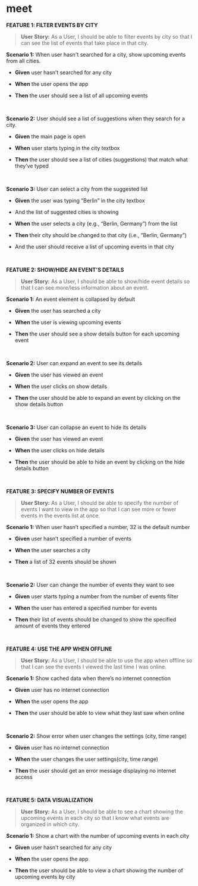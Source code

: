 # meet

**FEATURE 1: FILTER EVENTS BY CITY**

> **User Story:** As a User, I should be able to filter events by city so that I can see the list of events that take place in that city.

**Scenario 1:** When user hasn't searched for a city, show upcoming events from all cities.

 * **Given** user hasn’t searched for any city

 * **When** the user opens the app

 * **Then** the user should see a list of all upcoming events

<br />

**Scenario 2:** User should see a list of suggestions when they search for a city.

 * **Given** the main page is open

* **When** user starts typing in the city textbox

 * **Then** the user should see a list of cities (suggestions) that match what they’ve typed

<br />

**Scenario 3:** User can select a city from the suggested list

* **Given** the user was typing “Berlin” in the city textbox
* And the list of suggested cities is showing

* **When** the user selects a city (e.g., “Berlin, Germany”) from the list

* **Then** their city should be changed to that city (i.e., “Berlin, Germany”)
* And the user should receive a list of upcoming events in that city

<br />

**FEATURE 2: SHOW/HIDE AN EVENT'S DETAILS**

> **User Story:** As a User, I should be able to show/hide event details so that I can see more/less information about an event.

**Scenario 1:** An event element is collapsed by default

* **Given** the user has searched a city

* **When** the user is viewing upcoming events

* **Then** the user should see a show details button for each upcoming event

<br />

**Scenario 2:** User can expand an event to see its details

* **Given** the user has viewed an event

* **When** the user clicks on show details

* **Then** the user should be able to expand an event by clicking on the show details button

<br />

**Scenario 3:** User can collapse an event to hide its details

* **Given** the user has viewed an event

* **When** the user clicks on hide details

* **Then** the user should be able to hide an event by clicking on the hide details button

<br />

**FEATURE 3: SPECIFY NUMBER OF EVENTS**


> **User Story:** As a User, I should be able to specify the number of events I want to view in the app so that I can see more or fewer events in the events list at once.

**Scenario 1:** When user hasn’t specified a number, 32 is the default number

* **Given** user hasn’t specified a number of events

* **When** the user searches a city

* **Then** a list of 32 events should be shown

<br />

**Scenario 2:** User can change the number of events they want to see

* **Given** user starts typing a number from the number of events filter

* **When** the user has entered a specified number for events

* **Then** their list of events should be changed to show the specified amount of events they entered

<br />

**FEATURE 4: USE THE APP WHEN OFFLINE**

> **User Story:** As a User, I should be able to use the app when offline so that I can see the events I viewed the last time I was online.

**Scenario 1:** Show cached data when there’s no internet connection

* **Given** user has no internet connection

* **When** the user opens the app

* **Then** the user should be able to view what they last saw when online

<br />

**Scenario 2:** Show error when user changes the settings (city, time range)

* **Given** user has no internet connection

* **When** the user changes the user settings(city, time range)

* **Then** the user should get an error message displaying no internet access

<br />

**FEATURE 5: DATA VISUALIZATION**

> **User Story:** As a User, I should be able to see a chart showing the upcoming events in each city so that I know what events are organized in which city.

**Scenario 1:** Show a chart with the number of upcoming events in each city

* **Given** user hasn’t searched for any city

* **When** the user opens the app

* **Then** the user should be able to view a chart showing the number of upcoming events by city
